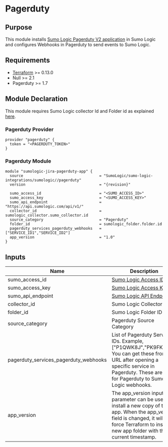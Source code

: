 # Pagerduty

## Purpose

This module installs [Sumo Logic Pagerduty V2 application](https://help.sumologic.com/07Sumo-Logic-Apps/08App_Development/PagerDuty_V2) in Sumo Logic and configures Webhooks in Pagerduty to send events to Sumo Logic.

## Requirements

* [Terraform](https://www.terraform.io/downloads.html) >= 0.13.0
* Null >= 2.1
* Pagerduty >= 1.7

## Module Declaration

This module requires Sumo Logic collector Id and Folder id as explained [here](https://github.com/SumoLogic/terraform-sumologic-sumo-logic-integrations#prerequisites-for-using-modules).

### Pagerduty Provider
```shell
provider "pagerduty" {
  token = "<PAGERDUTY_TOKEN>"
}
```

### Pagerduty Module
```shell
module "sumologic-jira-pagerduty-app" {
  source                                  = "SumoLogic/sumo-logic-integrations/sumologic//pagerduty"
  version                                 = "{revision}"

  sumo_access_id                          = "<SUMO_ACCESS_ID>"
  sumo_access_key                         = "<SUMO_ACCESS_KEY>"
  sumo_api_endpoint                       = "https://api.sumologic.com/api/v1/"
  collector_id                            = sumologic_collector.sumo_collector.id
  source_category                         = "Pagerduty"
  folder_id                               = sumologic_folder.folder.id
  pagerduty_services_pagerduty_webhooks   = ["SERVICE_ID1","SERVICE_ID2"]
  app_version                             = "1.0"
}
```

## Inputs

| Name | Description | Type | Default | Required |
|------|-------------|------|---------|:-----:|
|sumo_access_id|[Sumo Logic Access ID](https://help.sumologic.com/Manage/Security/Access-Keys)|string| |yes
|sumo_access_key|[Sumo Logic Access Key](https://help.sumologic.com/Manage/Security/Access-Keys)|string| |yes
|sumo_api_endpoint|[Sumo Logic API Endpoint](https://help.sumologic.com/APIs/General-API-Information/Sumo-Logic-Endpoints-and-Firewall-Security)|string|https://api.sumologic.com/api/v1/|yes
|collector_id|Sumo Logic Collector ID|string| |yes
|folder_id|Sumo Logic Folder ID|string| |yes
|source_category|Pagerduty Source Category|string|Pagerduty|yes
|pagerduty_services_pagerduty_webhooks|List of Pagerduty Service IDs. Example, ["P1QWK8J","PK9FKW3"]. You can get these from the URL after opening a specific service in Pagerduty. These are used for Pagerduty to Sumo Logic webhooks.|list| |yes
|app_version|The app_version input parameter can be used to install a new copy of the app. When the app_version field is changed, it will force Terraform to install a new app folder with the current timestamp.|String|1.0|no